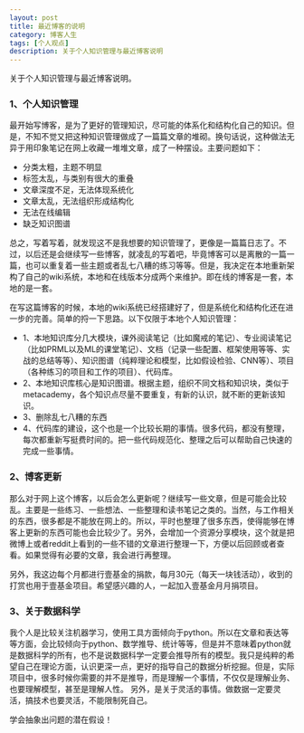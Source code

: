 ```yaml
---
layout: post
title: 最近博客的说明
category: 博客人生
tags: [个人观点]
description: 关于个人知识管理与最近博客说明
---
```


关于个人知识管理与最近博客说明。

<!-- more -->

### 1、个人知识管理
最开始写博客，是为了更好的管理知识，尽可能的体系化和结构化自己的知识。但是，不知不觉又把这种知识管理做成了一篇篇文章的堆砌。换句话说，这种做法无异于用印象笔记在网上收藏一堆堆文章，成了一种摆设。主要问题如下：

- 分类太粗，主题不明显
- 标签太乱，与类别有很大的重叠
- 文章深度不足，无法体现系统化
- 文章太乱，无法组织形成结构化
- 无法在线编辑
- 缺乏知识图谱

总之，写着写着，就发现这不是我想要的知识管理了，更像是一篇篇日志了。不过，以后还是会继续写一些博客，就凌乱的写着吧，毕竟博客可以是离散的一篇一篇，也可以重复着一些主题或者乱七八糟的练习等等。但是，我决定在本地重新架构了自己的wiki系统，本地和在线版本分成两个来维护。即在线的博客是一套，本地的是一套。

在写这篇博客的时候，本地的wiki系统已经搭建好了，但是系统化和结构化还在进一步的完善。简单的捋一下思路。以下仅限于本地个人知识管理：

- 1、本地知识库分几大模块，课外阅读笔记（比如魔戒的笔记）、专业阅读笔记（比如PRML以及ML的课堂笔记）、文档（记录一些配置、框架使用等等、实战的总结等等）、知识图谱（纯粹理论和模型，比如假设检验、CNN等）、项目（各种练习的项目和工作的项目）、代码库。
- 2、本地知识库核心是知识图谱。根据主题，组织不同文档和知识块，类似于metacademy，各个知识点尽量不要重复，有新的认识，就不断的更新该知识。
- 3、删除乱七八糟的东西
- 4、代码库的建设，这个也是一个比较长期的事情。很多代码，都没有整理，每次都重新写挺费时间的。把一些代码规范化、整理之后可以帮助自己快速的完成一些事情。


### 2、博客更新
那么对于网上这个博客，以后会怎么更新呢？继续写一些文章，但是可能会比较乱。主要是一些练习、一些想法、一些整理和读书笔记之类的。当然，与工作相关的东西，很多都是不能放在网上的。所以，平时也整理了很多东西，使得能够在博客上更新的东西可能也会比较少了。另外，会增加一个资源分享模块，这个就是把微博上或者reddit上看到的一些不错的文章进行整理一下，方便以后回顾或者查看。如果觉得有必要的文章，我会进行再整理。

另外，我这边每个月都进行壹基金的捐款，每月30元（每天一块钱活动），收到的打赏也用于壹基金项目。希望感兴趣的人，一起加入壹基金月月捐项目。


### 3、关于数据科学
我个人是比较关注机器学习，使用工具方面倾向于python。所以在文章和表达等等方面，会比较倾向于python、数学推导、统计等等，但是并不意味着python就是数据科学的所有，也不是说数据科学一定要会推导所有的模型。我只是纯粹的希望自己在理论方面，认识更深一点，更好的指导自己的数据分析挖掘。但是，实际项目中，很多时候你需要的并不是推导，而是理解一个事情，不仅仅是理解业务、也要理解模型，甚至是理解人性。
另外，是关于灵活的事情。做数据一定要灵活，搞技术也要灵活，不能限制死自己。

学会抽象出问题的潜在假设！
